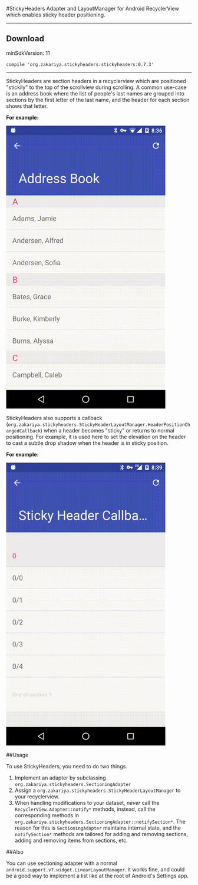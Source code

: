 #StickyHeaders
Adapter and LayoutManager for Android RecyclerView which enables sticky header positioning.

---

## Download
minSdkVersion: 11
```
compile 'org.zakariya.stickyheaders:stickyheaders:0.7.3'

```

---

StickyHeaders are section headers in a recyclerview which are positioned "stickily" to the top of the scrollview during scrolling. A common use-case is an address book where the list of people's last names are grouped into sections by the first letter of the last name, and the header for each section shows that letter.

**For example:**

![AddressBookSample](readme-assets/video-addressbook.gif)

StickyHeaders also supports a callback (`org.zakariya.stickyheaders.StickyHeaderLayoutManager.HeaderPositionChangedCallback`) when a header becomes "sticky" or returns to normal positioning. For example, it is used here to set the elevation on the header to cast a subtle drop shadow when the header is in sticky position.

**For example:**

![CallbacksSample](readme-assets/video-callbacks.gif)

##Usage

To use StickyHeaders, you need to do two things.

1. Implement an adapter by subclassing `org.zakariya.stickyheaders.SectioningAdapter`
2. Assign a `org.zakariya.stickyheaders.StickyHeaderLayoutManager` to your recyclerview.
3. When handling modifications to your dataset, *never* call the `RecyclerView.Adapter::notify*` methods, instead, call the corresponding methods in `org.zakariya.stickyheaders.SectioningAdapter::notifySection*`. The reason for this is `SectioningAdapter` maintains internal state, and the `notifySection*` methods are tailored for adding and removing sections, adding and removing items from sections, etc.

##Also

You can use sectioning adapter with a normal `android.support.v7.widget.LinearLayoutManager`. it works fine, and could be a good way to implement a list like at the root of Android's Settings app.
